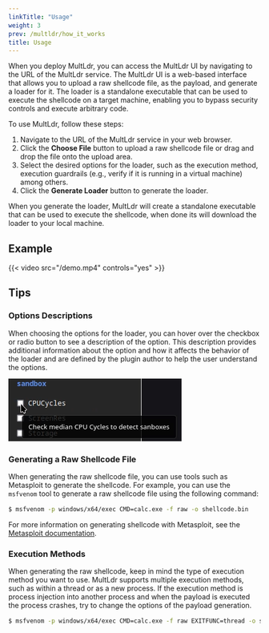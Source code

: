 ```yaml
---
linkTitle: "Usage"
weight: 3
prev: /multldr/how_it_works
title: Usage
---
```


When you deploy MultLdr, you can access the MultLdr UI by navigating to the URL of the MultLdr service. The MultLdr UI is a web-based interface that allows you to upload a raw shellcode file, as the payload, and generate a loader for it. The loader is a standalone executable that can be used to execute the shellcode on a target machine, enabling you to bypass security controls and execute arbitrary code.

To use MultLdr, follow these steps:

1. Navigate to the URL of the MultLdr service in your web browser.
2. Click the **Choose File** button to upload a raw shellcode file or drag and drop the file onto the upload area.
3. Select the desired options for the loader, such as the execution method, execution guardrails (e.g., verify if it is running in a virtual machine) among others.
4. Click the **Generate Loader** button to generate the loader.

When you generate the loader, MultLdr will create a standalone executable that can be used to execute the shellcode, when done its will download the loader to your local machine.

## Example

{{< video src="/demo.mp4" controls="yes" >}}

## Tips

### Options Descriptions

When choosing the options for the loader, you can hover over the checkbox or radio button to see a description of the option. This description provides additional information about the option and how it affects the behavior of the loader and are defined by the plugin author to help the user understand the options.

![Options Description](options-description.png)

### Generating a Raw Shellcode File

When generating the raw shellcode file, you can use tools such as Metasploit to generate the shellcode. For example, you can use the `msfvenom` tool to generate a raw shellcode file using the following command:

```bash
$ msfvenom -p windows/x64/exec CMD=calc.exe -f raw -o shellcode.bin
```

For more information on generating shellcode with Metasploit, see the [Metasploit documentation](https://docs.metasploit.com/docs/using-metasploit/basics/how-to-use-msfvenom.html#how-to-generate-a-payload).

### Execution Methods

When generating the raw shellcode, keep in mind the type of execution method you want to use. MultLdr supports multiple execution methods, such as within a thread or as a new process. If the execution method is process injection into another process and when the payload is executed the process crashes, try to change the options of the payload generation.

```bash
$ msfvenom -p windows/x64/exec CMD=calc.exe -f raw EXITFUNC=thread -o shellcode.bin
```